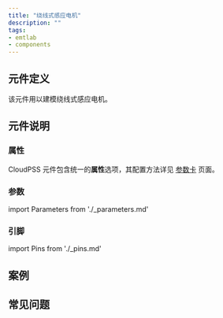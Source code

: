 ```yaml
---
title: "绕线式感应电机"
description: ""
tags:
- emtlab
- components
---
```


## 元件定义

该元件用以建模绕线式感应电机。

## 元件说明

### 属性

CloudPSS 元件包含统一的**属性**选项，其配置方法详见 [参数卡](docs/documents/software/10-xstudio/20-simstudio/40-workbench/20-function-zone/30-design-tab/30-param-panel/index.md) 页面。

### 参数

import Parameters from './_parameters.md'

<Parameters/>

### 引脚

import Pins from './_pins.md'

<Pins/>


## 案例

## 常见问题

